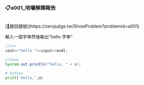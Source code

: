 ### 📋a001_哈囉解題報告

</br>
[🔗題目鏈接](https://zerojudge.tw/ShowProblem?problemid=a001)
</br>

輸入一個字串然後輸出"hello 字串"

```c++
//C++
cout<<"hello "<<input<<endl;
```

```java
//Java
System.out.println("hello, " + s);
```

```py
# Python
print('hello,',a)
```
